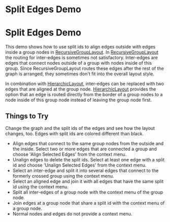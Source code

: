 <!--
 //////////////////////////////////////////////////////////////////////////////
 // @license
 // This file is part of yFiles for HTML 2.6.0.3.
 // Use is subject to license terms.
 //
 // Copyright (c) 2000-2024 by yWorks GmbH, Vor dem Kreuzberg 28,
 // 72070 Tuebingen, Germany. All rights reserved.
 //
 //////////////////////////////////////////////////////////////////////////////
-->
# Split Edges Demo

# Split Edges Demo

This demo shows how to use split ids to align edges outside with edges inside a group nodes in [RecursiveGroupLayout](https://docs.yworks.com/yfileshtml/#/api/RecursiveGroupLayout). In [RecursiveGroupLayout](https://docs.yworks.com/yfileshtml/#/api/RecursiveGroupLayout) the routing for inter-edges is sometimes not satisfactory. Inter-edges are edges that connect nodes outside of a group with nodes inside of this group. Since RecursiveGroupLayout routes these edges after the rest of the graph is arranged, they sometimes don't fit into the overall layout style.

In combination with [HierarchicLayout](https://docs.yworks.com/yfileshtml/#/api/HierarchicLayout), inter-edges can be replaced with two edges that are aligned at the group node. [HierarchicLayout](https://docs.yworks.com/yfileshtml/#/api/HierarchicLayout) provides the option that an edge is routed directly from the border of a group nodes to a node inside of this group node instead of leaving the group node first.

## Things to Try

Change the graph and the split ids of the edges and see how the layout changes, too. Edges with split ids are colored different than black.

- Align edges that connect to the same group nodes from the outside and the inside. Select two or more edges that are connected a group and choose 'Align Selected Edges' from the context menu.
- Unalign edges to delete the split ids. Select at least one edge with a split id and choose 'Unalign Selected Edges' from the context menu.
- Select an inter-edge and split it into several edges that connect to the formerly crossed group using the context menu.
- Select an aligned edge and join it with all edges that have the same split id using the context menu.
- Split all inter-edges of a group node with the context menu of the group node.
- Join edges at a group node that share a split id with the context menu of a group node.
- Normal nodes and edges do not provide a context menu.
